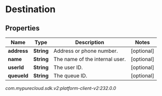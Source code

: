 # Destination


## Properties

| Name | Type | Description | Notes |
| ------------ | ------------- | ------------- | ------------- |
| **address** | **String** | Address or phone number. |  [optional] |
| **name** | **String** | The name of the internal user. |  [optional] |
| **userId** | **String** | The user ID. |  [optional] |
| **queueId** | **String** | The queue ID. |  [optional] |




_com.mypurecloud.sdk.v2:platform-client-v2:232.0.0_
